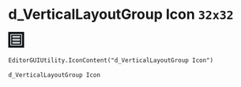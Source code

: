 # d_VerticalLayoutGroup Icon `32x32`
<img src="/img/d_VerticalLayoutGroup%20Icon.png" width=32 height=32>

``` CSharp
EditorGUIUtility.IconContent("d_VerticalLayoutGroup Icon")
```
```
d_VerticalLayoutGroup Icon
```
